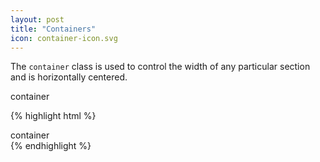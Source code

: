 ```yaml
---
layout: post
title: "Containers"
icon: container-icon.svg
---
```

The `container` class is used to control the width of any particular section and is horizontally centered.

<div class="demo">
    <div class="demo--section">
        <div class="demo--block">
            <div class="container">container</div>
        </div>
    </div>

{% highlight html %}
<html>
    <body>
        <div class="container">
            container
        </div>
    </body>
</html>
{% endhighlight %}
</div>
